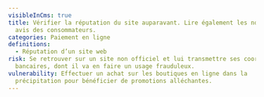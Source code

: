 ```yaml
---
visibleInCms: true
title: Vérifier la réputation du site auparavant. Lire également les notes et
  avis des consommateurs.
categories: Paiement en ligne
definitions:
  - Réputation d’un site web
risk: Se retrouver sur un site non officiel et lui transmettre ses coordonnées
  bancaires, dont il va en faire un usage frauduleux.
vulnerability: Effectuer un achat sur les boutiques en ligne dans la
  précipitation pour bénéficier de promotions alléchantes.
---
```

